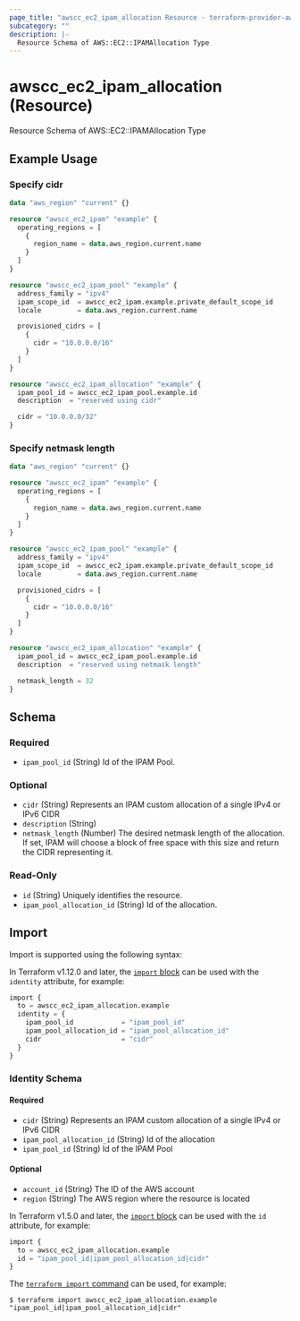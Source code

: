 ```yaml
---
page_title: "awscc_ec2_ipam_allocation Resource - terraform-provider-awscc"
subcategory: ""
description: |-
  Resource Schema of AWS::EC2::IPAMAllocation Type
---
```


# awscc_ec2_ipam_allocation (Resource)

Resource Schema of AWS::EC2::IPAMAllocation Type

## Example Usage

### Specify cidr

```terraform
data "aws_region" "current" {}

resource "awscc_ec2_ipam" "example" {
  operating_regions = [
    {
      region_name = data.aws_region.current.name
    }
  ]
}

resource "awscc_ec2_ipam_pool" "example" {
  address_family = "ipv4"
  ipam_scope_id  = awscc_ec2_ipam.example.private_default_scope_id
  locale         = data.aws_region.current.name

  provisioned_cidrs = [
    {
      cidr = "10.0.0.0/16"
    }
  ]
}

resource "awscc_ec2_ipam_allocation" "example" {
  ipam_pool_id = awscc_ec2_ipam_pool.example.id
  description  = "reserved using cidr"

  cidr = "10.0.0.0/32"
}
```

### Specify netmask length

```terraform
data "aws_region" "current" {}

resource "awscc_ec2_ipam" "example" {
  operating_regions = [
    {
      region_name = data.aws_region.current.name
    }
  ]
}

resource "awscc_ec2_ipam_pool" "example" {
  address_family = "ipv4"
  ipam_scope_id  = awscc_ec2_ipam.example.private_default_scope_id
  locale         = data.aws_region.current.name

  provisioned_cidrs = [
    {
      cidr = "10.0.0.0/16"
    }
  ]
}

resource "awscc_ec2_ipam_allocation" "example" {
  ipam_pool_id = awscc_ec2_ipam_pool.example.id
  description  = "reserved using netmask length"

  netmask_length = 32
}
```

<!-- schema generated by tfplugindocs -->
## Schema

### Required

- `ipam_pool_id` (String) Id of the IPAM Pool.

### Optional

- `cidr` (String) Represents an IPAM custom allocation of a single IPv4 or IPv6 CIDR
- `description` (String)
- `netmask_length` (Number) The desired netmask length of the allocation. If set, IPAM will choose a block of free space with this size and return the CIDR representing it.

### Read-Only

- `id` (String) Uniquely identifies the resource.
- `ipam_pool_allocation_id` (String) Id of the allocation.

## Import

Import is supported using the following syntax:

In Terraform v1.12.0 and later, the [`import` block](https://developer.hashicorp.com/terraform/language/import) can be used with the `identity` attribute, for example:

```terraform
import {
  to = awscc_ec2_ipam_allocation.example
  identity = {
    ipam_pool_id            = "ipam_pool_id"
    ipam_pool_allocation_id = "ipam_pool_allocation_id"
    cidr                    = "cidr"
  }
}
```

<!-- schema generated by tfplugindocs -->
### Identity Schema

#### Required

- `cidr` (String) Represents an IPAM custom allocation of a single IPv4 or IPv6 CIDR
- `ipam_pool_allocation_id` (String) Id of the allocation
- `ipam_pool_id` (String) Id of the IPAM Pool

#### Optional

- `account_id` (String) The ID of the AWS account
- `region` (String) The AWS region where the resource is located

In Terraform v1.5.0 and later, the [`import` block](https://developer.hashicorp.com/terraform/language/import) can be used with the `id` attribute, for example:

```terraform
import {
  to = awscc_ec2_ipam_allocation.example
  id = "ipam_pool_id|ipam_pool_allocation_id|cidr"
}
```

The [`terraform import` command](https://developer.hashicorp.com/terraform/cli/commands/import) can be used, for example:

```shell
$ terraform import awscc_ec2_ipam_allocation.example "ipam_pool_id|ipam_pool_allocation_id|cidr"
```
